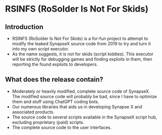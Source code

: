 # RSINFS (RoSolder Is Not For Skids)

## Introduction
- RSINFS (RoSolder Is Not For Skids) is a for-fun project to attempt to modify the leaked SynapseX source code from 2019 to try and turn it into my own script executor.
- As the name suggests, it is not for skids (script kiddies). This executor will be strictly for debugging games and finding exploits in them, then reporting the found exploits to developers.

## What does the release contain?
- Moderately or heavily modified, complete source code of SynapseX. The modified source code will probably be bad, since I have to optimize them and stuff using ChatGPT coding bots.
- Our numerous libraries that aids us in developing Synapse X and associated products.
- The source code to several scripts available in the SynapseX script hub, excluding proprietary (paid) scripts.
- The complete source code to the user interfaces.
